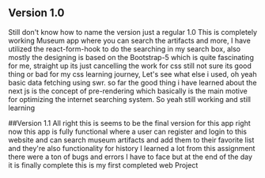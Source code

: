 ## Version 1.0
Still don't know how to name the version just a regular 1.0 
This is completely working Museum app where you can search the artifacts
and more, I have utilized the react-form-hook to do the searching in my 
search box, also mostly the designing is based on the Bootstrap-5 which is 
quite fascinating for me, straight up its just cancelling the work for css
still not sure its good thing or bad for my css learning journey, Let's see what else i used, 
oh yeah basic data fetching using swr. so far the good thing i have learned about the next js
is the concept of pre-rendering which basically is the main motive for optimizing the internet searching system.
So yeah still working and still learning 


##Version 1.1
All right this is seems to be the final version for this app right now this app is fully functional where a user can register and login to this website and can search museum artifacts and add them to their favorite list and they're also functionality for history I learned a lot from this assignment there were a ton of bugs and errors I have to face but at the end of the day it is finally complete this is my first completed web Project
